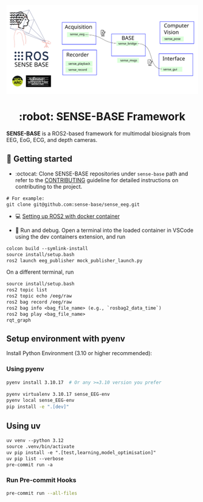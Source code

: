 <div style="text-align: center;" align="center">
  <img src="../docs/figs/sense-base-framework.svg" alt="cdi-hub" width="600"/>
  <h1> :robot: SENSE-BASE Framework </h1>
</div>

**SENSE-BASE** is a ROS2-based framework for multimodal biosignals from EEG, EoG, ECG, and depth cameras.

## :school_satchel: Getting started
* :octocat: Clone SENSE-BASE repositories under `sense-base` path and refer to the [CONTRIBUTING](../CONTRIBUTING.md) guideline for detailed instructions on contributing to the project.
```
# For example:
git clone git@github.com:sense-base/sense_eeg.git
```
* :computer: [Setting up ROS2 with docker container](https://github.com/sense-base/base/tree/main/docs/docker)

* :nut_and_bolt: Run and debug. Open a terminal into the loaded container in VSCode using the dev containers extension, and run
```
colcon build --symlink-install
source install/setup.bash
ros2 launch eeg_publisher mock_publisher_launch.py
```

On a different terminal, run
```
source install/setup.bash
ros2 topic list
ros2 topic echo /eeg/raw
ros2 bag record /eeg/raw
ros2 bag info <bag_file_name> (e.g., `rosbag2_data_time`)
ros2 bag play <bag_file_name>
rqt_graph
```

## Setup environment with pyenv
Install Python Environment (3.10 or higher recommended):

### Using pyenv
```bash
pyenv install 3.10.17  # Or any >=3.10 version you prefer
```

```bash
pyenv virtualenv 3.10.17 sense_EEG-env
pyenv local sense_EEG-env
pip install -e ".[dev]"
```

## Using uv
```
uv venv --python 3.12
source .venv/bin/activate
uv pip install -e ".[test,learning,model_optimisation]"
uv pip list --verbose
pre-commit run -a
```

### Run Pre-commit Hooks
```bash
pre-commit run --all-files
```

